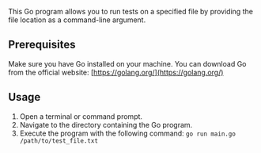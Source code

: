 This Go program allows you to run tests on a specified file by providing the file location as a command-line argument.

## Prerequisites

Make sure you have Go installed on your machine. You can download Go from the official website: [https://golang.org/](https://golang.org/)

## Usage

1. Open a terminal or command prompt.
2. Navigate to the directory containing the Go program.
3. Execute the program with the following command:
   ```go run main.go /path/to/test_file.txt```


